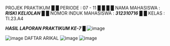 PROJEK PRAKTIKUM                                              █
█   PERIODE               :  07 - 11                              █
█                                                                 █
█   NAMA MAHASISWA        :  ***RISKI KELIOLAN*** █
█   NOMOR INDUK MAHASISWA :  ***312310716*** █
█   KELAS                 :  TI.23.A4          

***HASIL LAPORAN PRAKTIKUM KE-7*** █
![image](https://github.com/user-attachments/assets/cd189c2c-33d1-4423-93af-87b89c7102aa)

![image](https://github.com/user-attachments/assets/d7c940c5-9ea3-43c4-b3d1-225435153eb6)
DAFTAR ARIKAL
![image](https://github.com/user-attachments/assets/8b011b84-abcf-4452-b5f7-ab03170254cd)
![image](https://github.com/user-attachments/assets/e23b3359-cd58-46d8-9305-975cc057ab01)

